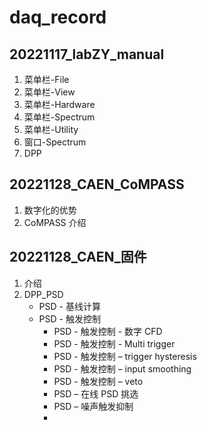 # daq_record

## 20221117_labZY_manual
1. 菜单栏-File
2. 菜单栏-View
3. 菜单栏-Hardware
4. 菜单栏-Spectrum
5. 菜单栏-Utility
6. 窗口-Spectrum
7. DPP


## 20221128_CAEN_CoMPASS
1. 数字化的优势
2. CoMPASS 介绍


## 20221128_CAEN_固件
1. 介绍
2. DPP_PSD
   * PSD - 基线计算
   * PSD - 触发控制
      * PSD - 触发控制 - 数字 CFD
      * PSD - 触发控制 - Multi trigger
      * PSD - 触发控制 – trigger hysteresis
      * PSD - 触发控制 – input smoothing
      * PSD - 触发控制 – veto
      * PSD – 在线 PSD 挑选
      * PSD – 噪声触发抑制
      * 


